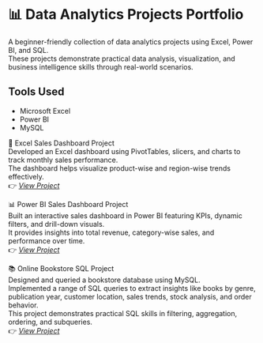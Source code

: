 # 📊 Data Analytics Projects Portfolio
A beginner-friendly collection of data analytics projects using Excel, Power BI, and SQL.  
These projects demonstrate practical data analysis, visualization, and business intelligence skills through real-world scenarios.
## Tools Used
- Microsoft Excel
- Power BI
- MySQL

🧾 Excel Sales Dashboard Project  
Developed an Excel dashboard using PivotTables, slicers, and charts to track monthly sales performance.  
The dashboard helps visualize product-wise and region-wise trends effectively.  
👉 [*View Project*](https://github.com/Poojak2641/Projects/blob/main/Excel%20Dashboard%20Project.xlsx)

📊 Power BI Sales Dashboard Project  
Built an interactive sales dashboard in Power BI featuring KPIs, dynamic filters, and drill-down visuals.  
It provides insights into total revenue, category-wise sales, and performance over time.  
👉 [*View Project*](https://github.com/Poojak2641/Projects/blob/main/Power%20BI%20Dashboard%20Project.pbix)

📚 Online Bookstore SQL Project  
Designed and queried a bookstore database using MySQL.  
Implemented a range of SQL queries to extract insights like books by genre, publication year, customer location, sales trends, stock analysis, and order behavior.  
This project demonstrates practical SQL skills in filtering, aggregation, ordering, and subqueries.  
👉 [*View Project*](https://github.com/Poojak2641/Projects/blob/main/SQL%20%20Project.sql)
